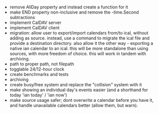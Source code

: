 * remove AllDay property and instead create a function for it
* make END property non-inclusive and remove the -time.Second subtractions
* implement CalDAV server
* implement CalDAV client
* migration: allow user to export/import calendars from/to ical, without adding as source. instead, use a command to migrate the ical file and provide a destination directory. also allow it the other way - exporting a native ian calendar to an ical. this will be more standalone than using sources, with more freedom of choice. this will work in tandem with archiving.
* path to proper path, not filepath
* togglable 24/12-hour clock
* create benchmarks and tests
* archiving
* create busy/free system and replace the "collision" system with it
* make showing an individual day's events easier (and a shorthand for today 'ian today' / 'ian now')
* make source usage safer; dont overwrite a calendar before you have it, and handle unavailable calendars better (allow them, but warn).
